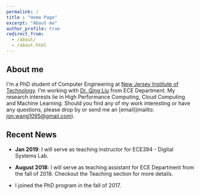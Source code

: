 ```yaml
---
permalink: /
title : "Home Page"
excerpt: "About me"
author_profile: true
redirect_from: 
  - /about/
  - /about.html
---
```


About me
--------

I'm a PhD student of Computer Engineering at [New Jersey Institute of Technology](https://www.njit.edu/). I'm working with [Dr. Qing Liu](https://web.njit.edu/~qliu/) from ECE Department. My research interests lie in High Performance Computing, Cloud Computing and Machine Learning. Should you find any of my work interesting or have any questions, please drop by or send me an [email](mailto: jon.wang1095@gmail.com).

<!-- <font color="red"> * For affairs regarding my TA work, please contact me by <a href="mailto:jw447@njit.edu" target="_top">NJIT email</a>.</font> -->


Recent News
-----------

* __Jan 2019__: I will serve as teaching instructor for ECE394 - Digital Systems Lab.

* __August 2018__: I will serve as teaching assistant for ECE Department from the fall of 2018. Checkout the Teaching section for more details.

* I joined the PhD program in the fall of 2017.
